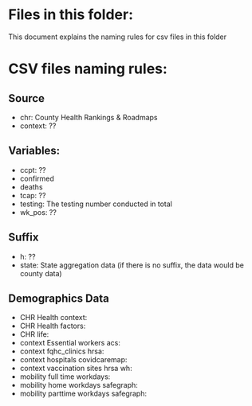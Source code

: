 # Files in this folder:

This document explains the naming rules for csv files in this folder

# CSV files naming rules:
## Source
- chr: County Health Rankings & Roadmaps
- context: ?? 


## Variables:
- ccpt: ??
- confirmed
- deaths
- tcap: ??
- testing: The testing number conducted in total
- wk_pos: ??

## Suffix
- h: ??
- state: State aggregation data (if there is no suffix, the data would be county data)


## Demographics Data
- CHR Health context:
- CHR Health factors:
- CHR life:
- context Essential workers acs:
- context fqhc_clinics hrsa:
- context hospitals covidcaremap:
- context vaccination sites hrsa wh:
- mobility full time workdays:
- mobility home workdays safegraph:
- mobility parttime workdays safegraph:
